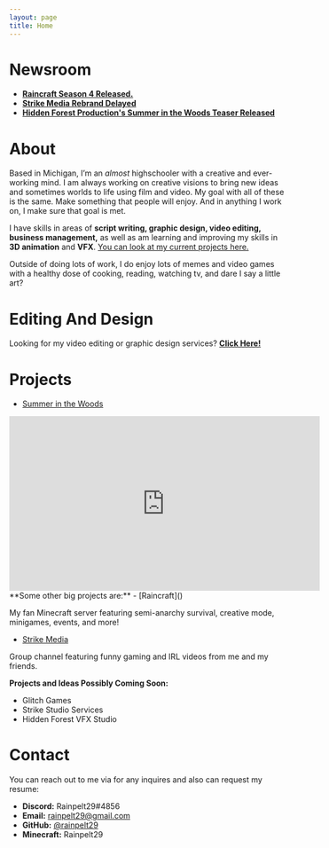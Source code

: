 ```yaml
---
layout: page
title: Home
---
```




# Newsroom
- [**Raincraft Season 4 Released.**]()
- [**Strike Media Rebrand Delayed**](https://www.youtube.com/watch?v=_Ap1jG611Ho)
- [**Hidden Forest Production's Summer in the Woods Teaser Released**](#projects)


# About
Based in Michigan, I’m an *almost* highschooler with a creative and ever-working mind. I am always working on creative visions to bring new ideas and sometimes worlds to life using film and video. My goal with all of these is the same. Make something that people will enjoy. And in anything I work on, I make sure that goal is met.

I have skills in areas of **script writing, graphic design, video editing, business management,** as well as am learning and improving my skills in **3D animation** and **VFX**. [You can look at my current projects here.](#projects)

Outside of doing lots of work, I do enjoy lots of memes and video games with a healthy dose of cooking, reading, watching tv, and dare I say a little art?

# Editing And Design
Looking for my video editing or graphic design services? [**Click Here!**](https://rainpelt29.github.io/rainpelt29site/editing/)

# Projects
- [Summer in the Woods]()
<iframe width="560" height="315" src="https://www.youtube-nocookie.com/embed/Qc9Eov5PDWI" frameborder="0" allow="accelerometer; autoplay; encrypted-media; gyroscope; picture-in-picture" allowfullscreen></iframe>
**Some other big projects are:**
- [Raincraft]()

My fan Minecraft server featuring semi-anarchy survival, creative mode, minigames, events, and more!

- [Strike Media](https://www.youtube.com/channel/UCajfyJoQ3zdjslYb6EOTVIQ)

Group channel featuring funny gaming and IRL videos from me and my friends.

**Projects and Ideas Possibly Coming Soon:**
- Glitch Games
- Strike Studio Services
- Hidden Forest VFX Studio

# Contact
You can reach out to me via for any inquires and also can request my resume:
- **Discord:** Rainpelt29#4856
- **Email:** [rainpelt29@gmail.com](mailto:rainpelt29@gmail.com)
- **GitHub:** [@rainpelt29](https://github.com/rainpelt29)
- **Minecraft:** Rainpelt29
